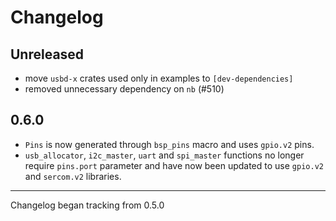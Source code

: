 # Changelog

## Unreleased

* move `usbd-x` crates used only in examples to `[dev-dependencies]`
* removed unnecessary dependency on `nb` (#510)

## 0.6.0

* `Pins` is now generated through `bsp_pins` macro and uses `gpio.v2` pins.
* `usb_allocator`, `i2c_master`, `uart` and `spi_master` functions no longer require `pins.port` parameter and have now been updated to use `gpio.v2` and `sercom.v2` libraries.

---

Changelog began tracking from 0.5.0
